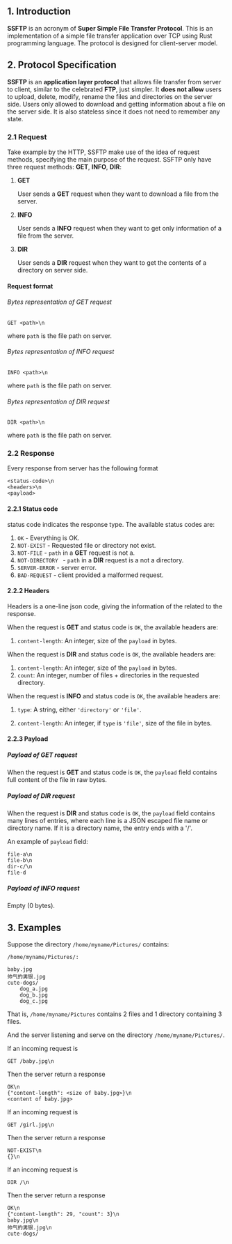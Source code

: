 ## 1. Introduction

**SSFTP** is an acronym of **Super Simple File Transfer Protocol**. This is an implementation of a simple file transfer application over TCP using Rust programming language. The protocol is designed for client-server model.





## 2. Protocol Specification

**SSFTP** is an **application layer protocol** that allows file transfer from server to client, similar to the celebrated **FTP**, just simpler. It **does not allow** users to upload, delete, modify, rename the files and directories on the server side. Users only allowed to download and getting information about a file on the server side. It is also stateless since it does not need to remember any state.

### 2.1 Request

Take example by the HTTP, SSFTP make use of the idea of request methods, specifying the main purpose of the request. SSFTP only have three request methods: **GET**, **INFO**, **DIR**:

1. **GET**

   User sends a **GET** request when they want to download a file from the server.

2. **INFO**

   User sends a **INFO** request when they want to get only information of a file from the server.

3. **DIR**

   User sends a **DIR** request when they want to get the contents of a directory on server side.



#### Request format

###### Bytes representation of GET request

```
GET <path>\n
```

where `path` is the file path on server.



###### Bytes representation of INFO request

```
INFO <path>\n
```

where `path` is the file path on server.



###### Bytes representation of DIR request

```
DIR <path>\n
```

where `path` is the file path on server.



### 2.2 Response

Every response from server has the following format

```
<status-code>\n
<headers>\n
<payload>
```

#### 2.2.1 Status code

status code indicates the response type. The available status codes are:

1. `OK` - Everything is OK.
2. `NOT-EXIST` - Requested file or directory not exist.
3. `NOT-FILE` - `path` in a **GET** request is not a.
4. `NOT-DIRECTORY ` - `path` in a **DIR** request is a not a directory.
5. `SERVER-ERROR` - server error.
6. `BAD-REQUEST` - client provided a malformed request.



#### 2.2.2 Headers

Headers is a one-line json code, giving the information of the related to the response.



When the request is **GET** and status code is `OK`, the available headers are:

1. `content-length`: An integer, size of the `payload` in bytes.



When the request is **DIR** and status code is `OK`, the available headers are:

1. `content-length`: An integer, size of the `payload` in bytes.
2. `count`: An integer, number of files + directories in the requested directory.



When the request is **INFO** and status code is `OK`, the available headers are:

1. `type`: A string, either `'directory'` or `'file'`.

2. `content-length`: An integer, if `type` is `'file'`, size of the file in bytes.

   

#### 2.2.3 Payload

##### Payload of GET request

When the request is **GET** and status code is `OK`, the `payload` field contains full content of the file in raw bytes.



##### Payload of DIR request

When the request is **DIR** and status code is `OK`, the `payload` field contains many lines of entries, where each line is a JSON escaped file name or directory name. If it is a directory name, the entry ends with a '/'.

An example of `payload` field:

```
file-a\n
file-b\n
dir-c/\n
file-d
```



##### Payload of INFO request

Empty (0 bytes).



## 3. Examples

Suppose the directory `/home/myname/Pictures/` contains:

```
/home/myname/Pictures/:

baby.jpg
帅气的男银.jpg
cute-dogs/
	dog_a.jpg
	dog_b.jpg
	dog_c.jpg
```

That is, `/home/myname/Pictures` contains 2 files and 1 directory containing 3 files.

And the server listening and serve on the directory `/home/myname/Pictures/`.



If an incoming request is

```
GET /baby.jpg\n
```

Then the server return a response

```
OK\n
{"content-length": <size of baby.jpg>}\n
<content of baby.jpg>
```



If an incoming request is 

```
GET /girl.jpg\n
```

Then the server return a response

```
NOT-EXIST\n
{}\n
```



If an incoming request is 

```
DIR /\n
```

Then the server return a response

```
OK\n
{"content-length": 29, "count": 3}\n
baby.jpg\n
帅气的男银.jpg\n
cute-dogs/
```

